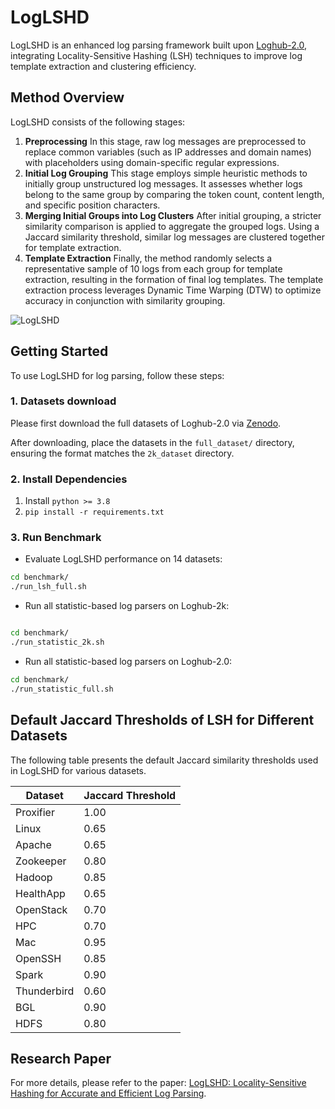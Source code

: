 # LogLSHD

LogLSHD is an enhanced log parsing framework built upon [Loghub-2.0](https://github.com/logpai/loghub-2.0), integrating Locality-Sensitive Hashing (LSH) techniques to improve log template extraction and clustering efficiency.

## Method Overview
LogLSHD consists of the following stages:
1. **Preprocessing**
In this stage, raw log messages are preprocessed to replace common variables (such as IP addresses and domain names) with placeholders using domain-specific regular expressions.
2. **Initial Log Grouping**
This stage employs simple heuristic methods to initially group unstructured log messages. It assesses whether logs belong to the same group by comparing the token count, content length, and specific position characters.
3. **Merging Initial Groups into Log Clusters** 
After initial grouping, a stricter similarity comparison is applied to aggregate the grouped logs. Using a Jaccard similarity threshold, similar log messages are clustered together for template extraction.
4. **Template Extraction**
Finally, the method randomly selects a representative sample of 10 logs from each group for template extraction, resulting in the formation of final log templates. The template extraction process leverages Dynamic Time Warping (DTW) to optimize accuracy in conjunction with similarity grouping.

![LogLSHD](https://imgur.com/a/9KufE4C.jpg "Structure of LogLSHD.")

## Getting Started

To use LogLSHD for log parsing, follow these steps:

### 1. Datasets download

Please first download the full datasets of Loghub-2.0 via [Zenodo](https://zenodo.org/record/8275861).

After downloading, place the datasets in the `full_dataset/` directory, ensuring the format matches the `2k_dataset` directory.

### 2. Install Dependencies

1. Install ```python >= 3.8```
2. ```pip install -r requirements.txt```

### 3. Run Benchmark


- Evaluate LogLSHD performance on 14 datasets:

```bash
cd benchmark/
./run_lsh_full.sh
```

- Run all statistic-based log parsers on Loghub-2k:

```bash

cd benchmark/
./run_statistic_2k.sh
```

- Run all statistic-based log parsers on Loghub-2.0:

```bash
cd benchmark/
./run_statistic_full.sh
```

## Default Jaccard Thresholds of LSH for Different Datasets

The following table presents the default Jaccard similarity thresholds used in LogLSHD for various datasets.

| Dataset     | Jaccard Threshold |
|------------|------------------|
| Proxifier  | 1.00             |
| Linux      | 0.65             |
| Apache     | 0.65             |
| Zookeeper  | 0.80             |
| Hadoop     | 0.85             |
| HealthApp  | 0.65             |
| OpenStack  | 0.70             |
| HPC        | 0.70             |
| Mac        | 0.95             |
| OpenSSH    | 0.85             |
| Spark      | 0.90             |
| Thunderbird| 0.60             |
| BGL        | 0.90             |
| HDFS       | 0.80             |

## Research Paper

For more details, please refer to the paper: [LogLSHD: Locality-Sensitive Hashing for Accurate and Efficient Log Parsing](https://arxiv.org/abs/2504.02172).